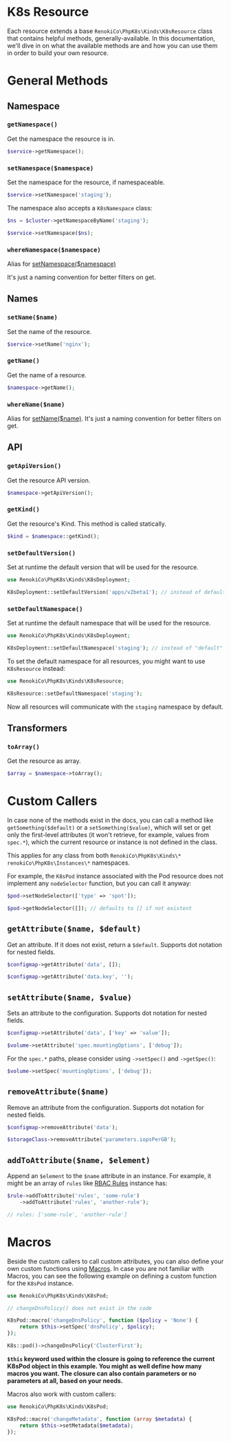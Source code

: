 # K8s Resource

Each resource extends a base `RenokiCo\PhpK8s\Kinds\K8sResource` class that contains helpful methods, generally-available. In this documentation, we'll dive in on what the available methods are and how you can use them in order to build your own resource.

# General Methods

## Namespace

### `getNamespace()`

Get the namespace the resource is in.

```php
$service->getNamespace();
```

### `setNamespace($namespace)`

Set the namespace for the resource, if namespaceable.

```php
$service->setNamespace('staging');
```

The namespace also accepts a `K8sNamespace` class:

```php
$ns = $cluster->getNamespaceByName('staging');

$service->setNamespace($ns);
```

### `whereNamespace($namespace)`

Alias for [setNamespace($namespace)](#setnamespacenamespace)

It's just a naming convention for better filters on get.

## Names

### `setName($name)`

Set the name of the resource.

```php
$service->setName('nginx');
```

### `getName()`

Get the name of a resource.

```php
$namespace->getName();
```

### `whereName($name)`

Alias for [setName($name)](#setnamename). It's just a naming convention for better filters on get.

## API

### `getApiVersion()`

Get the resource API version.

```php
$namespace->getApiVersion();
```

### `getKind()`

Get the resource's Kind. This method is called statically.

```php
$kind = $namespace::getKind();
```

### `setDefaultVersion()`

Set at runtime the default version that will be used for the resource.

```php
use RenokiCo\PhpK8s\Kinds\K8sDeployment;

K8sDeployment::setDefaultVersion('apps/v2beta1'); // instead of default apps/v1
```

### `setDefaultNamespace()`

Set at runtime the default namespace that will be used for the resource.

```php
use RenokiCo\PhpK8s\Kinds\K8sDeployment;

K8sDeployment::setDefaultNamespace('staging'); // instead of "default"
```

To set the default namespace for all resources, you might want to use `K8sResource` instead:

```php
use RenokiCo\PhpK8s\Kinds\K8sResource;

K8sResource::setDefaultNamespace('staging');
```

Now all resources will communicate with the `staging` namespace by default.

## Transformers

### `toArray()`

Get the resource as array.

```php
$array = $namespace->toArray();
```

# Custom Callers

In case none of the methods exist in the docs, you can call a method like `getSomething($default)` or a `setSomething($value)`, which will set or get only the first-level attributes (it won't retrieve, for example, values from `spec.*`), which the current resource or instance is not defined in the class.

This applies for any class from both `RenokiCo\PhpK8s\Kinds\*` `renokiCo\PhpK8s\Instances\*` namespaces.

For example, the `K8sPod` instance associated with the Pod resource does not implement any `nodeSelector` function, but you can call it anyway:

```php
$pod->setNodeSelector(['type' => 'spot']);

$pod->getNodeSelector([]); // defaults to [] if not existent
```

## `getAttribute($name, $default)`

Get an attribute. If it does not exist, return a `$default`. Supports dot notation for nested fields.

```php
$configmap->getAttribute('data', []);
```

```php
$configmap->getAttribute('data.key', '');
```

## `setAttribute($name, $value)`

Sets an attribute to the configuration. Supports dot notation for nested fields.

```php
$configmap->setAttribute('data', ['key' => 'value']);
```

```php
$volume->setAttribute('spec.mountingOptions', ['debug']);
```

For the `spec.*` paths, please consider using `->setSpec()` and `->getSpec()`:

```php
$volume->setSpec('mountingOptions', ['debug']);
```

## `removeAttribute($name)`

Remove an attribute from the configuration. Supports dot notation for nested fields.

```php
$configmap->removeAttribute('data');
```

```php
$storageClass->removeAttribute('parameters.iopsPerGB');
```

## `addToAttribute($name, $element)`

Append an `$element` to the `$name` attribute in an instance. For example, it might be an array of `rules` like [RBAC Rules](../instances/Rules.md) instance has:

```php
$rule->addToAttribute('rules', 'some-rule')
    ->addToAttribute('rules', 'another-rule');

// rules: ['some-rule', 'another-rule']
```

# Macros

Beside the custom callers to call custom attributes, you can also define your own custom functions using [Macros](https://tighten.co/blog/the-magic-of-laravel-macros/). In case you are not familiar with Macros, you can see the following example on defining a custom function for the `K8sPod` instance.

```php
use RenokiCo\PhpK8s\Kinds\K8sPod;

// changeDnsPolicy() does not exist in the code

K8sPod::macro('changeDnsPolicy', function ($policy = 'None') {
    return $this->setSpec('dnsPolicy', $policy);
});

K8s::pod()->changeDnsPolicy('ClusterFirst');
```

**`$this` keyword used within the closure is going to reference the current K8sPod object in this example. You might as well define how many macros you want. The closure can also contain parameters or no parameters at all, based on your needs.**

Macros also work with custom callers:

```php
use RenokiCo\PhpK8s\Kinds\K8sPod;

K8sPod::macro('changeMetadata', function (array $metadata) {
    return $this->setMetadata($metadata);
});
```
